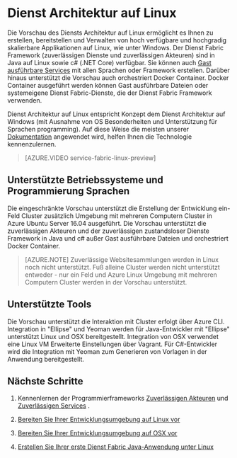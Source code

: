 <properties
   pageTitle="Azure Service Architektur auf Linux | Microsoft Azure"
   description="Dienst Fabric-Cluster unterstützen Linux und Java, was bedeutet, dass Sie bereitstellen können werden und Host Service Fabric Applications geschrieben in Java und c# unter Linux."
   services="service-fabric"
   documentationCenter=".net"
   authors="mani-ramaswamy"
   manager="timlt"
   editor=""/>

<tags
   ms.service="service-fabric"
   ms.devlang="Java"
   ms.topic="article"
   ms.tgt_pltfrm="NA"
   ms.workload="NA"
   ms.date="09/26/2016"
   ms.author="SubramaR"/>

# <a name="service-fabric-on-linux"></a>Dienst Architektur auf Linux

Die Vorschau des Diensts Architektur auf Linux ermöglicht es Ihnen zu erstellen, bereitstellen und Verwalten von hoch verfügbare und hochgradig skalierbare Applikationen auf Linux, wie unter Windows. Der Dienst Fabric Framework (zuverlässigen Dienste und zuverlässigen Akteuren) sind in Java auf Linux sowie c# (.NET Core) verfügbar.  Sie können auch [Gast ausführbare Services](service-fabric-deploy-existing-app.md) mit allen Sprachen oder Framework erstellen. Darüber hinaus unterstützt die Vorschau auch orchestriert Docker Container. Docker Container ausgeführt werden können Gast ausführbare Dateien oder systemeigene Dienst Fabric-Dienste, die der Dienst Fabric Framework verwenden.

Dienst Architektur auf Linux entspricht Konzept dem Dienst Architektur auf Windows (mit Ausnahme von OS Besonderheiten und Unterstützung für Sprachen programming). Auf diese Weise die meisten unserer [Dokumentation](http://aka.ms/servicefabricdocs) angewendet wird, helfen Ihnen die Technologie kennenzulernen.

> [AZURE.VIDEO service-fabric-linux-preview]

## <a name="supported-operating-systems-and-programming-languages"></a>Unterstützte Betriebssysteme und Programmierung Sprachen

Die eingeschränkte Vorschau unterstützt die Erstellung der Entwicklung ein-Feld Cluster zusätzlich Umgebung mit mehreren Computern Cluster in Azure Ubuntu Server 16.04 ausgeführt. Die Vorschau unterstützt die zuverlässigen Akteuren und der zuverlässigen zustandsloser Dienste Framework in Java und c# außer Gast ausführbare Dateien und orchestriert Docker Container.  

>[AZURE.NOTE] Zuverlässige Websitesammlungen werden in Linux noch nicht unterstützt. Fuß alleine Cluster werden nicht unterstützt entweder - nur ein Feld und Azure Linux Umgebung mit mehreren Computern Cluster werden in der Vorschau unterstützt.

## <a name="supported-tooling"></a>Unterstützte Tools

Die Vorschau unterstützt die Interaktion mit Cluster erfolgt über Azure CLI. Integration in "Ellipse" und Yeoman werden für Java-Entwickler mit "Ellipse" unterstützt Linux und OSX bereitgestellt. Integration von OSX verwendet eine Linux VM Erweiterte Einstellungen über Vagrant. Für C#-Entwickler wird die Integration mit Yeoman zum Generieren von Vorlagen in der Anwendung bereitgestellt.

## <a name="next-steps"></a>Nächste Schritte


1. Kennenlernen der Programmierframeworks [Zuverlässigen Akteuren](service-fabric-reliable-actors-introduction.md) und [Zuverlässigen Services](service-fabric-reliable-services-introduction.md) .

2. [Bereiten Sie Ihrer Entwicklungsumgebung auf Linux vor](service-fabric-get-started-linux.md)

3. [Bereiten Sie Ihrer Entwicklungsumgebung auf OSX vor](service-fabric-get-started-mac.md)

4. [Erstellen Sie Ihrer erste Dienst Fabric Java-Anwendung unter Linux](service-fabric-create-your-first-linux-application-with-java.md)
